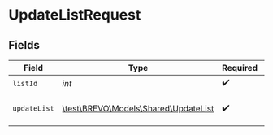 # UpdateListRequest


## Fields

| Field                                                                     | Type                                                                      | Required                                                                  | Description                                                               |
| ------------------------------------------------------------------------- | ------------------------------------------------------------------------- | ------------------------------------------------------------------------- | ------------------------------------------------------------------------- |
| `listId`                                                                  | *int*                                                                     | :heavy_check_mark:                                                        | Id of the list                                                            |
| `updateList`                                                              | [\test\BREVO\Models\Shared\UpdateList](../../models/shared/UpdateList.md) | :heavy_check_mark:                                                        | Values to update a list                                                   |